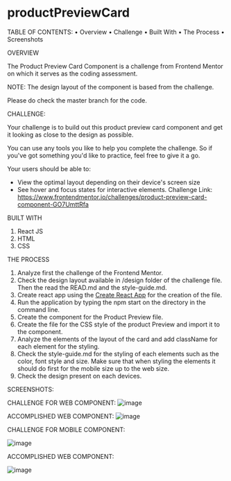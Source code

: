 # productPreviewCard

TABLE OF CONTENTS: 
•	Overview
•	Challenge
•	Built With
•	The Process
•	Screenshots

OVERVIEW

The Product Preview Card Component is a challenge from Frontend Mentor on which it serves as the coding assessment. 

NOTE: The design layout of the component is based from the challenge.

Please do check the master branch for the code.


CHALLENGE: 

Your challenge is to build out this product preview card component and get it looking as close to the design as possible.

You can use any tools you like to help you complete the challenge. So if you've got something you'd like to practice, feel free to give it a go.

Your users should be able to:

- View the optimal layout depending on their device's screen size
- See hover and focus states for interactive elements.
Challenge Link:  https://www.frontendmentor.io/challenges/product-preview-card-component-GO7UmttRfa

BUILT WITH 

1. React JS
2. HTML
3. CSS

THE PROCESS

1. Analyze first the challenge of the Frontend Mentor.
2. Check the design layout available in /design folder of the challenge file. Then the read the READ.md and the style-guide.md.
3. Create react app using the [Create React App](https://github.com/facebook/create-react-app) for the creation of the file.
4. Run the application by typing the npm start on the directory in the command line.
5. Create the component for the Product Preview file.
6. Create the file for the CSS style of the product Preview and import it to the component.
7. Analyze the elements of the layout of the card and add className for each element for the styling.
8. Check the style-guide.md for the styling of each elements such as the color, font style and size. Make sure that when styling the elements it should do first for the mobile size up to the web size.
9. Check the design present on each devices. 

SCREENSHOTS:

CHALLENGE FOR WEB COMPONENT: 
![image](https://user-images.githubusercontent.com/72647671/192196413-35e9d861-bd05-4c76-b68a-8c44107af53c.png)

ACCOMPLISHED WEB COMPONENT:
![image](https://user-images.githubusercontent.com/72647671/192196524-62c03b2e-f34a-41cb-ae95-c19b215f504c.png)

CHALLENGE FOR MOBILE COMPONENT: 

![image](https://user-images.githubusercontent.com/72647671/192196597-e1d03919-2917-4e13-9ada-5f5a33039fb1.png)

ACCOMPLISHED WEB COMPONENT:

![image](https://user-images.githubusercontent.com/72647671/192196647-7f8479e3-94f3-4dfd-896a-51308cb017d9.png)
